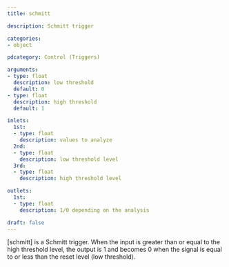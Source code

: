 ```yaml
---
title: schmitt

description: Schmitt trigger

categories:
- object

pdcategory: Control (Triggers)

arguments:
- type: float
  description: low threshold
  default: 0
- type: float
  description: high threshold
  default: 1

inlets:
  1st:
  - type: float
    description: values to analyze
  2nd:
  - type: float
    description: low threshold level
  3rd:
  - type: float
    description: high threshold level

outlets:
  1st:
  - type: float
    description: 1/0 depending on the analysis

draft: false
---
```


[schmitt] is a Schmitt trigger. When the input is greater than or equal to the high threshold level, the output is 1 and becomes 0 when the signal is equal to or less than the reset level (low threshold).
